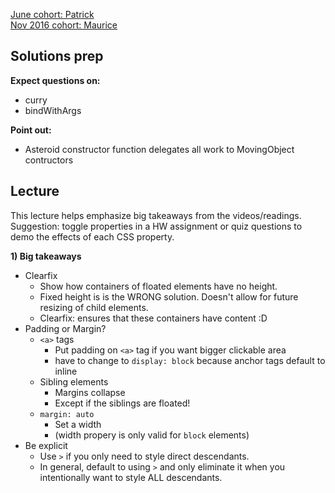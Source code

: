 [June cohort:  Patrick](./previous_lectures/june2016)  
[Nov 2016 cohort:  Maurice](./previous_lectures/nov2016)  

## Solutions prep

**Expect questions on:**
+ curry
+ bindWithArgs

**Point out:**
+ Asteroid constructor function delegates all work to MovingObject contructors

## Lecture
This lecture helps emphasize big takeaways from the videos/readings. Suggestion: toggle properties in a HW assignment or quiz questions to demo the effects of each CSS property.

**1) Big takeaways**
+ Clearfix
  + Show how containers of floated elements have no height.
  + Fixed height is is the WRONG solution. Doesn't allow for future resizing of child elements.
  + Clearfix: ensures that these containers have content :D
+ Padding or Margin?
  + `<a>` tags
    + Put padding on `<a>` tag if you want bigger clickable area
    + have to change to `display: block` because anchor tags default to inline
  + Sibling elements
    + Margins collapse
    + Except if the siblings are floated!
  + `margin: auto`
    + Set a width
    + (width propery is only valid for `block` elements)
+ Be explicit
  + Use `>` if you only need to style direct descendants.
  + In general, default to using `>` and only eliminate it when you intentionally want to style ALL descendants.
